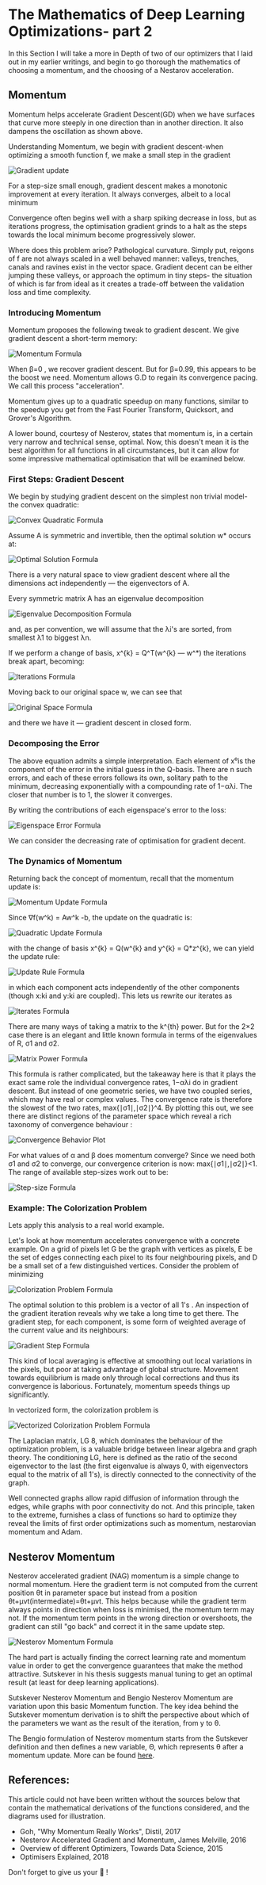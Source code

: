 # The Mathematics of Deep Learning Optimizations- part 2

In this Section I will take a more in Depth of two of our optimizers that I laid out in my earlier writings, and begin to go thorough the mathematics of choosing a momentum, and the choosing of a Nestarov acceleration.

## Momentum

Momentum helps accelerate Gradient Descent(GD) when we have surfaces that curve more steeply in one direction than in another direction. It also dampens the oscillation as shown above.

Understanding Momentum, we begin with gradient descent-when optimizing a smooth function f, we make a small step in the gradient

![Gradient update](../_assets/maths-deep-learning-optimisers-part-2/machine_learning_process.png)

For a step-size small enough, gradient descent makes a monotonic improvement at every iteration. It always converges, albeit to a local minimum

Convergence often begins well with a sharp spiking decrease in loss, but as iterations progress, the optimisation gradient grinds to a halt as the steps towards the local minimum become progressively slower.

Where does this problem arise? Pathological curvature. Simply put, reigons of f are not always scaled in a well behaved manner: valleys, trenches, canals and ravines exist in the vector space. Gradient decent can be either jumping these valleys, or approach the optimum in tiny steps- the situation of which is far from ideal as it creates a trade-off between the validation loss and time complexity.

### Introducing Momentum

Momentum proposes the following tweak to gradient descent. We give gradient descent a short-term memory:

![Momentum Formula](../_assets/maths-deep-learning-optimisers-part-2/momentum_descent.png)

When β=0 , we recover gradient descent. But for β=0.99, this appears to be the boost we need. Momentum allows G.D to regain its convergence pacing. We call this process "acceleration".

Momentum gives up to a quadratic speedup on many functions, similar to the speedup you get from the Fast Fourier Transform, Quicksort, and Grover's Algorithm.

A lower bound, courtesy of Nesterov, states that momentum is, in a certain very narrow and technical sense, optimal. Now, this doesn't mean it is the best algorithm for all functions in all circumstances, but it can allow for some impressive mathematical optimisation that will be examined below.

### First Steps: Gradient Descent

We begin by studying gradient descent on the simplest non trivial model-the convex quadratic:

![Convex Quadratic Formula](../_assets/maths-deep-learning-optimisers-part-2/convex_quadratic.png)

Assume A is symmetric and invertible, then the optimal solution w* occurs at:

![Optimal Solution Formula](../_assets/maths-deep-learning-optimisers-part-2/optimal_inversion.png)

There is a very natural space to view gradient descent where all the dimensions act independently — the eigenvectors of A.

Every symmetric matrix A has an eigenvalue decomposition

![Eigenvalue Decomposition Formula](../_assets/maths-deep-learning-optimisers-part-2/eigenvalue_decomp.png)

and, as per convention, we will assume that the λ​i​​'s are sorted, from smallest λ​1​​ to biggest λ​n​​.

If we perform a change of basis, x^{k} = Q^T(w^{k} — w^*)
the iterations break apart, becoming:

![Iterations Formula](../_assets/maths-deep-learning-optimisers-part-2/iterations_formula.png)

​​​​Moving back to our original space w, we can see that

![Original Space Formula](../_assets/maths-deep-learning-optimisers-part-2/original_space.png)

​​and there we have it — gradient descent in closed form.

### Decomposing the Error

The above equation admits a simple interpretation. Each element of x⁰​ is the component of the error in the initial guess in the Q-basis. There are n such errors, and each of these errors follows its own, solitary path to the minimum, decreasing exponentially with a compounding rate of 1−αλ​i​​. The closer that number is to 1, the slower it converges.

By writing the contributions of each eigenspace's error to the loss:

![Eigenspace Error Formula](../_assets/maths-deep-learning-optimisers-part-2/eigenspace_error.png)

We can consider the decreasing rate of optimisation for gradient decent.

### The Dynamics of Momentum

Returning back the concept of momentum, recall that the momentum update is:

![Momentum Update Formula](../_assets/maths-deep-learning-optimisers-part-2/momentum_dynamics.png)

Since ∇f(w^k) = Aw^k -b, the update on the quadratic is:

![Quadratic Update Formula](../_assets/maths-deep-learning-optimisers-part-2/quadratic_update.png)

with the change of basis x^{k} = Q(w^{k} and y^{k} = Q*z^{k}, we can yield the update rule:

![Update Rule Formula](../_assets/maths-deep-learning-optimisers-part-2/update_rule.png)

in which each component acts independently of the other components (though x:ki​​ and y:ki​​ are coupled). This lets us rewrite our iterates as

![Iterates Formula](../_assets/maths-deep-learning-optimisers-part-2/iterates.png)

There are many ways of taking a matrix to the k^{th} power. But for the 2×2 case there is an elegant and little known formula in terms of the eigenvalues of R, σ​1​​ and σ​2​​.

![Matrix Power Formula](../_assets/maths-deep-learning-optimisers-part-2/matrix_power.png)

This formula is rather complicated, but the takeaway here is that it plays the exact same role the individual convergence rates, 1−αλ​i​​ do in gradient descent. But instead of one geometric series, we have two coupled series, which may have real or complex values. The convergence rate is therefore the slowest of the two rates, max{∣σ​1​​∣,∣σ​2​​∣}^4. By plotting this out, we see there are distinct regions of the parameter space which reveal a rich taxonomy of convergence behaviour :

![Convergence Behavior Plot](../_assets/maths-deep-learning-optimisers-part-2/convergence_behaviour.png)

For what values of α and β does momentum converge? Since we need both σ​1​​ and σ​2​​ to converge, our convergence criterion is now: max{∣σ​1​​∣,∣σ​2​​∣}<1. The range of available step-sizes work out to be:

![Step-size Formula](../_assets/maths-deep-learning-optimisers-part-2/step_size.png)

### Example: The Colorization Problem

Lets apply this analysis to a real world example.

Let's look at how momentum accelerates convergence with a concrete example. On a grid of pixels let G be the graph with vertices as pixels, E be the set of edges connecting each pixel to its four neighbouring pixels, and D be a small set of a few distinguished vertices. Consider the problem of minimizing

![Colorization Problem Formula](../_assets/maths-deep-learning-optimisers-part-2/colourisation_problem.png)

The optimal solution to this problem is a vector of all 1's . An inspection of the gradient iteration reveals why we take a long time to get there. The gradient step, for each component, is some form of weighted average of the current value and its neighbours:

![Gradient Step Formula](../_assets/maths-deep-learning-optimisers-part-2/gradient_step.png)

This kind of local averaging is effective at smoothing out local variations in the pixels, but poor at taking advantage of global structure. Movement towards equilibrium is made only through local corrections and thus its convergence is laborious. Fortunately, momentum speeds things up significantly.

In vectorized form, the colorization problem is

![Vectorized Colorization Problem Formula](../_assets/maths-deep-learning-optimisers-part-2/vector_colourisation.png)

The Laplacian matrix, L​G​ 8, which dominates the behaviour of the optimization problem, is a valuable bridge between linear algebra and graph theory. The conditioning L​G​​, here is defined as the ratio of the second eigenvector to the last (the first eigenvalue is always 0, with eigenvectors equal to the matrix of all 1's), is directly connected to the connectivity of the graph.

Well connected graphs allow rapid diffusion of information through the edges, while graphs with poor connectivity do not. And this principle, taken to the extreme, furnishes a class of functions so hard to optimize they reveal the limits of first order optimizations such as momentum, nestarovian momentum and Adam.

## Nesterov Momentum

Nesterov accelerated gradient (NAG) momentum is a simple change to normal momentum. Here the gradient term is not computed from the current position θt in parameter space but instead from a position θt+μvt(intermediate)=θt+μvt. This helps because while the gradient term always points in direction when loss is minimised, the momentum term may not. If the momentum term points in the wrong direction or overshoots, the gradient can still "go back" and correct it in the same update step.

![Nesterov Momentum Formula](../_assets/maths-deep-learning-optimisers-part-2/nestarov_momentum.png)

The hard part is actually finding the correct learning rate and momentum value in order to get the convergence guarantees that make the method attractive. Sutskever in his thesis suggests manual tuning to get an optimal result (at least for deep learning applications).

Sutskever Nesterov Momentum and Bengio Nesterov Momentum are variation upon this basic Momentum function. The key idea behind the Sutskever momentum derivation is to shift the perspective about which of the parameters we want as the result of the iteration, from y to θ.

The Bengio formulation of Nesterov momentum starts from the Sutskever definition and then defines a new variable, Θ, which represents θ after a momentum update. More can be found [here](https://jlmelville.github.io/mize/nesterov.html).

## References:

This article could not have been written without the sources below that contain the mathematical derivations of the functions considered, and the diagrams used for illustration.

- Goh, "Why Momentum Really Works", Distil, 2017
- Nesterov Accelerated Gradient and Momentum, James Melville, 2016
- Overview of different Optimizers, Towards Data Science, 2015
- Optimisers Explained, 2018

Don't forget to give us your 👏 !